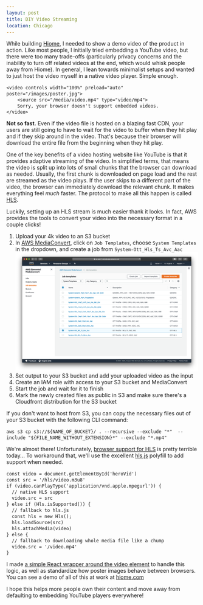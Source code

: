 ```yaml
---
layout: post
title: DIY Video Streaming
location: Chicago
---
```


While building [Hiome](https://hiome.com), I needed to show a demo video of the product in action. Like most people, I initially tried embedding a YouTube video, but there were too many trade-offs (particularly privacy concerns and the inability to turn off related videos at the end, which would whisk people away from Hiome). In general, I lean towards minimalist setups and wanted to just host the video myself in a native video player. Simple enough.

```
<video controls width="100%" preload="auto" poster="/images/poster.jpg">
    <source src="/media/video.mp4" type="video/mp4">
    Sorry, your browser doesn't support embedded videos.
</video>
```

**Not so fast.** Even if the video file is hosted on a blazing fast CDN, your users are still going to have to wait for the video to buffer when they hit play and if they skip around in the video. That's because their browser will download the entire file from the beginning when they hit play.

One of the key benefits of a video hosting website like YouTube is that it provides adaptive streaming of the video. In simplified terms, that means the video is split up into lots of small chunks that the browser can download as needed. Usually, the first chunk is downloaded on page load and the rest are streamed as the video plays. If the user skips to a different part of the video, the browser can immediately download the relevant chunk. It makes everything feel _much_ faster. The protocol to make all this happen is called [HLS](https://en.wikipedia.org/wiki/HTTP_Live_Streaming).

Luckily, setting up an HLS stream is much easier thank it looks. In fact, AWS provides the tools to convert your video into the necessary format in a couple clicks!


1. Upload your 4k video to an S3 bucket
2. In [AWS MediaConvert](https://aws.amazon.com/mediaconvert/), click on `Job Templates`, choose `System Templates` in the dropdown, and create a job from `System-Ott_Hls_Ts_Avc_Aac`
![MediaConvert Dashboard](/post_files/mediaconvert.png)
3. Set output to your S3 bucket and add your uploaded video as the input
4. Create an IAM role with access to your S3 bucket and MediaConvert
5. Start the job and wait for it to finish
6. Mark the newly created files as public in S3 and make sure there's a Cloudfront distribution for the S3 bucket

If you don't want to host from S3, you can copy the necessary files out of your S3 bucket with the following CLI command:

```
aws s3 cp s3://${NAME_OF_BUCKET}/ . --recursive --exclude "*"  --include "${FILE_NAME_WITHOUT_EXTENSION}*" --exclude "*.mp4"
```

We're almost there! Unfortunately, [browser support for HLS](https://caniuse.com/#feat=http-live-streaming) is pretty terrible today... To workaround that, we'll use the excellent [hls.js](https://github.com/video-dev/hls.js/) polyfill to add support when needed.

```
const video = document.getElementById('heroVid')
const src = '/hls/video.m3u8'
if (video.canPlayType('application/vnd.apple.mpegurl')) {
  // native HLS support
  video.src = src
} else if (Hls.isSupported()) {
  // fallback to hls.js
  const hls = new Hls();
  hls.loadSource(src)
  hls.attachMedia(video)
} else {
  // fallback to downloading whole media file like a chump
  video.src = '/video.mp4'
}
```

I made [a simple React wrapper around the video element](https://gist.github.com/neilgupta/2368403736ce1b81570632f5973b9e87) to handle this logic, as well as standardize how poster images behave between browsers. You can see a demo of all of this at work at [hiome.com](https://hiome.com)

I hope this helps more people own their content and move away from defaulting to embedding YouTube players everywhere!
